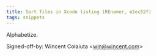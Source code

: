 ```yaml
---
title: Sort files in Xcode listing (REnamer, e2ec52f)
tags: snippets
---
```


Alphabetize.

Signed-off-by: Wincent Colaiuta &lt;win@wincent.com&gt;
